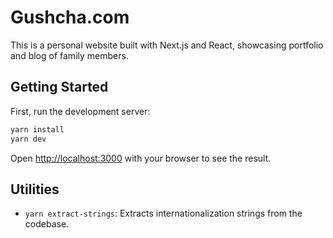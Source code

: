 # Gushcha.com

This is a personal website built with Next.js and React, showcasing portfolio and blog of family members.

## Getting Started

First, run the development server:

```bash
yarn install
yarn dev
```

Open [http://localhost:3000](http://localhost:3000) with your browser to see the result.

## Utilities
- `yarn extract-strings`: Extracts internationalization strings from the codebase.